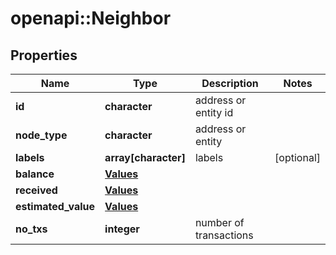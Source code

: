 # openapi::Neighbor


## Properties
Name | Type | Description | Notes
------------ | ------------- | ------------- | -------------
**id** | **character** | address or entity id | 
**node_type** | **character** | address or entity | 
**labels** | **array[character]** | labels | [optional] 
**balance** | [**Values**](values.md) |  | 
**received** | [**Values**](values.md) |  | 
**estimated_value** | [**Values**](values.md) |  | 
**no_txs** | **integer** | number of transactions | 


